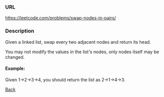 ### URL

https://leetcode.com/problems/swap-nodes-in-pairs/
### Description

Given a linked list, swap every two adjacent nodes and return its head.

You may not modify the values in the list's nodes, only nodes itself may be changed.

 

#### Example:

Given 1->2->3->4, you should return the list as 2->1->4->3.

[Back](readme.md)